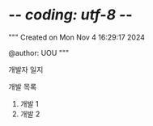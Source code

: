 # -*- coding: utf-8 -*-
"""
Created on Mon Nov  4 16:29:17 2024

@author: UOU
"""


개발자 일지

개발 목록
1. 개발 1
2. 개발 2
